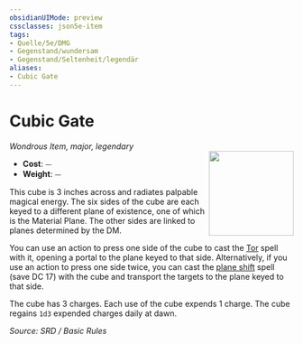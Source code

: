 ```yaml
---
obsidianUIMode: preview
cssclasses: json5e-item
tags:
- Quelle/5e/DMG
- Gegenstand/wundersam
- Gegenstand/Seltenheit/legendär
aliases:
- Cubic Gate
---
```

# Cubic Gate
*Wondrous Item, major, legendary*  
<img src="Gegenstände/cubic-gate.webp" align="right" width="150">

- **Cost**: ⏤
- **Weight**: ⏤

This cube is 3 inches across and radiates palpable magical energy. The six sides of the cube are each keyed to a different plane of existence, one of which is the Material Plane. The other sides are linked to planes determined by the DM.

You can use an action to press one side of the cube to cast the [Tor](../Zauber/Tor.md) spell with it, opening a portal to the plane keyed to that side. Alternatively, if you use an action to press one side twice, you can cast the [plane shift](../Zauber/Ebenenwechsel.md) spell (save DC 17) with the cube and transport the targets to the plane keyed to that side.

The cube has 3 charges. Each use of the cube expends 1 charge. The cube regains `1d3` expended charges daily at dawn.

*Source: SRD / Basic Rules*